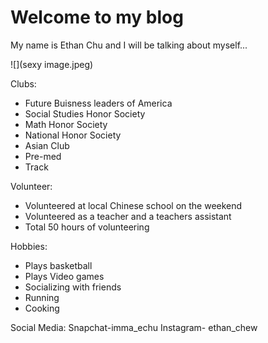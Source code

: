 # Welcome to my blog
My name is Ethan Chu and I will be talking about myself...

![](sexy image.jpeg)

Clubs:
- Future Buisness leaders of America 
- Social Studies Honor Society
- Math Honor Society
- National Honor Society
- Asian Club
- Pre-med
- Track

Volunteer:
- Volunteered at local Chinese school on the weekend
- Volunteered as a teacher and a teachers assistant 
- Total 50 hours of volunteering

Hobbies:
- Plays basketball
- Plays Video games
- Socializing with friends
- Running
- Cooking

Social Media:
Snapchat-imma_echu
Instagram- ethan_chew
